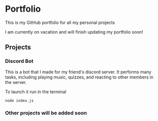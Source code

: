 # Portfolio
This is my GitHub portfolio for all my personal projects

I am currently on vacation and will finish updating my portfolio soon!

## Projects

### Discord Bot

This is a bot that I made for my friend's discord server. It performs many tasks, including playing music, quizzes, and reacting to other members in the server.

To launch it run in the terminal
```
node index.js
```

### Other projects will be added soon
